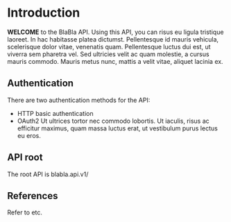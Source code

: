 # Introduction
**WELCOME** to the BlaBla API. Using this API, you can risus eu ligula tristique laoreet. In hac habitasse platea dictumst. Pellentesque id mauris vehicula, scelerisque dolor vitae, venenatis quam. Pellentesque luctus dui est, ut viverra sem pharetra vel. Sed ultricies velit ac quam molestie, a cursus mauris commodo. Mauris metus nunc, mattis a velit vitae, aliquet lacinia ex.
## Authentication
There are two authentication methods for the API:

* HTTP basic authentication
* OAuth2
Ut ultrices tortor nec commodo lobortis. Ut iaculis, risus ac efficitur maximus, quam massa luctus erat, ut vestibulum purus lectus eu eros. 
## API root
The root API is blabla.api.v1/

## References

Refer to etc.

